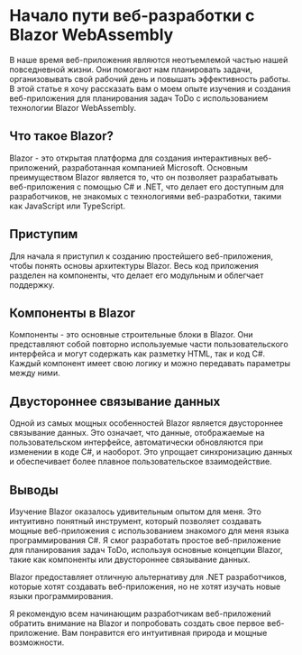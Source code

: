 # Начало пути веб-разработки с Blazor WebAssembly

В наше время веб-приложения являются неотъемлемой частью нашей повседневной жизни. Они помогают нам планировать задачи, организовывать свой рабочий день и повышать эффективность работы. В этой статье я хочу рассказать вам о моем опыте изучения и создания веб-приложения для планирования задач ToDo с использованием технологии Blazor WebAssembly.

## Что такое Blazor?

Blazor - это открытая платформа для создания интерактивных веб-приложений, разработанная компанией Microsoft. Основным преимуществом Blazor является то, что он позволяет разрабатывать веб-приложения с помощью C# и .NET, что делает его доступным для разработчиков, не знакомых с технологиями веб-разработки, такими как JavaScript или TypeScript.

## Приступим

Для начала я приступил к созданию простейшего веб-приложения, чтобы понять основы архитектуры Blazor. Весь код приложения разделен на компоненты, что делает его модульным и облегчает поддержку.

## Компоненты в Blazor

Компоненты - это основные строительные блоки в Blazor. Они представляют собой повторно используемые части пользовательского интерфейса и могут содержать как разметку HTML, так и код C#. Каждый компонент имеет свою логику и можно передавать параметры между ними.

## Двустороннее связывание данных

Одной из самых мощных особенностей Blazor является двустороннее связывание данных. Это означает, что данные, отображаемые на пользовательском интерфейсе, автоматически обновляются при изменении в коде C#, и наоборот. Это упрощает синхронизацию данных и обеспечивает более плавное пользовательское взаимодействие.

## Выводы

Изучение Blazor оказалось удивительным опытом для меня. Это интуитивно понятный инструмент, который позволяет создавать мощные веб-приложения с использованием знакомого для меня языка программирования C#. Я смог разработать простое веб-приложение для планирования задач ToDo, используя основные концепции Blazor, такие как компоненты или двустороннее связывание данных.

Blazor предоставляет отличную альтернативу для .NET разработчиков, которые хотят создавать веб-приложения, но не хотят изучать новые языки программирования.

Я рекомендую всем начинающим разработчикам веб-приложений обратить внимание на Blazor и попробовать создать свое первое веб-приложение. Вам понравится его интуитивная природа и мощные возможности.
